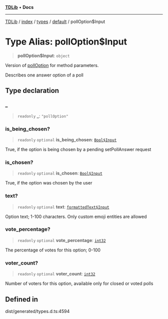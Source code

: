 [**TDLib**](../../../../../../README.md) • **Docs**

***

[TDLib](../../../../../../modules.md) / [index](../../../../../README.md) / [types](../../../README.md) / [default](../README.md) / pollOption$Input

# Type Alias: pollOption$Input

> **pollOption$Input**: `object`

Version of [pollOption](pollOption-1.md) for method parameters.

Describes one answer option of a poll

## Type declaration

### \_

> `readonly` **\_**: `"pollOption"`

### is\_being\_chosen?

> `readonly` `optional` **is\_being\_chosen**: [`Bool$Input`](Bool$Input.md)

True, if the option is being chosen by a pending setPollAnswer request

### is\_chosen?

> `readonly` `optional` **is\_chosen**: [`Bool$Input`](Bool$Input.md)

True, if the option was chosen by the user

### text?

> `readonly` `optional` **text**: [`formattedText$Input`](formattedText$Input-1.md)

Option text; 1-100 characters. Only custom emoji entities are allowed

### vote\_percentage?

> `readonly` `optional` **vote\_percentage**: [`int32`](int32-1.md)

The percentage of votes for this option; 0-100

### voter\_count?

> `readonly` `optional` **voter\_count**: [`int32`](int32-1.md)

Number of voters for this option, available only for closed or voted polls

## Defined in

dist/generated/types.d.ts:4594

